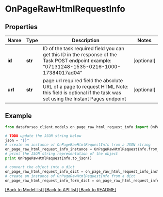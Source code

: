 # OnPageRawHtmlRequestInfo


## Properties

Name | Type | Description | Notes
------------ | ------------- | ------------- | -------------
**id** | **str** | ID of the task required field you can get this ID in the response of the Task POST endpoint example: “07131248-1535-0216-1000-17384017ad04” | [optional] 
**url** | **str** | page url required field the absolute URL of a page to request HTML Note: this field is optional if the task was set using the Instant Pages endpoint | [optional] 

## Example

```python
from dataforseo_client.models.on_page_raw_html_request_info import OnPageRawHtmlRequestInfo

# TODO update the JSON string below
json = "{}"
# create an instance of OnPageRawHtmlRequestInfo from a JSON string
on_page_raw_html_request_info_instance = OnPageRawHtmlRequestInfo.from_json(json)
# print the JSON string representation of the object
print OnPageRawHtmlRequestInfo.to_json()

# convert the object into a dict
on_page_raw_html_request_info_dict = on_page_raw_html_request_info_instance.to_dict()
# create an instance of OnPageRawHtmlRequestInfo from a dict
on_page_raw_html_request_info_form_dict = on_page_raw_html_request_info.from_dict(on_page_raw_html_request_info_dict)
```
[[Back to Model list]](../README.md#documentation-for-models) [[Back to API list]](../README.md#documentation-for-api-endpoints) [[Back to README]](../README.md)


